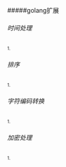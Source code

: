 #####golang扩展

###### 时间处理
<sup><sub>1. </sub></sup><br/>

###### 排序
<sup><sub>1. </sub></sup><br/>

###### 字符编码转换
<sup><sub>1. </sub></sup><br/>

###### 加密处理
<sup><sub>1. </sub></sup><br/>